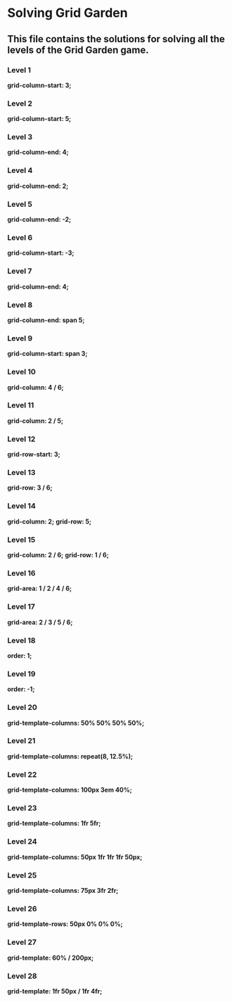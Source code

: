 # Solving Grid Garden

## This file contains the solutions for solving all the levels of the Grid Garden game.

### Level 1

**grid-column-start: 3;**

### Level 2

**grid-column-start: 5;**

### Level 3

**grid-column-end: 4;**

### Level 4

**grid-column-end: 2;**

### Level 5

**grid-column-end: -2;**

### Level 6

**grid-column-start: -3;**

### Level 7

**grid-column-end: 4;**

### Level 8

**grid-column-end: span 5;**

### Level 9

**grid-column-start: span 3;**

### Level 10

**grid-column: 4 / 6;**

### Level 11

**grid-column: 2 / 5;**

### Level 12

**grid-row-start: 3;**

### Level 13

**grid-row: 3 / 6;**

### Level 14

**grid-column: 2;**
**grid-row: 5;**

### Level 15

**grid-column: 2 / 6;**
**grid-row: 1 / 6;**

### Level 16

**grid-area: 1 / 2 / 4 / 6;**

### Level 17

**grid-area: 2 / 3 / 5 / 6;**

### Level 18

**order: 1;**

### Level 19

**order: -1;**

### Level 20

**grid-template-columns: 50% 50% 50% 50%;**

### Level 21

**grid-template-columns: repeat(8, 12.5%);**

### Level 22

**grid-template-columns: 100px 3em 40%;**

### Level 23

**grid-template-columns: 1fr 5fr;**

### Level 24

**grid-template-columns: 50px 1fr 1fr 1fr 50px;**

### Level 25

**grid-template-columns: 75px 3fr 2fr;**

### Level 26

**grid-template-rows: 50px 0% 0% 0%;**

### Level 27

**grid-template: 60% / 200px;**

### Level 28

**grid-template: 1fr 50px / 1fr 4fr;**